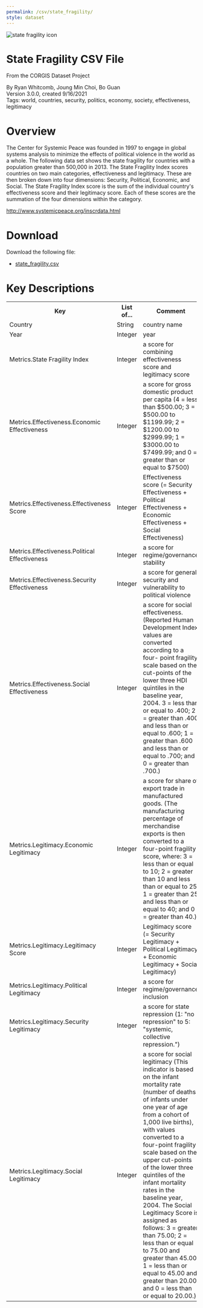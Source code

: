 ```yaml
---
permalink: /csv/state_fragility/
style: dataset
---
```


<img class="img-thumbnail float-right"
     src="/images/datasets/state-fragility-icon.png"
     alt="state fragility icon"
     role="presentation">

# State Fragility CSV File

<p class='lead'>From the CORGIS Dataset Project</p>

<span class='text-muted'>By Ryan Whitcomb, Joung Min Choi, Bo Guan</span><br>
<span class='text-muted'>Version 3.0.0, created 9/16/2021</span><br>
<span class='text-muted'>Tags: world, countries, security, politics, economy, society, effectiveness, legitimacy</span>

# Overview

The Center for Systemic Peace was founded in 1997 to engage in global systems analysis to minimize the effects of political violence in the world as a whole.  The following data set shows the state fragility for countries with a population greater than 500,000 in 2013.  The State Fragility Index scores countries on two main categories, effectiveness and legitimacy.  These are then broken down into four dimensions: Security, Political, Economic, and Social.  The State Fragility Index score is the sum of the individual country's effectiveness score and their legitimacy score.  Each of these scores are the summation of the four dimensions within the category.


<http://www.systemicpeace.org/inscrdata.html>




# Download

Download the following file:

* <a href='../../datasets/csv/state_fragility/state_fragility.csv' download>state_fragility.csv <span class="fas fa-download"></span></a>

# Key Descriptions
    
<table class='table table-condensed table-striped table-bordered table-hover'>
<tr>
    <th class=''>Key</th>
    <th class=''>List of...</th>
    <th class=''>Comment</th>
    <th class=''>Example Value</th>
</tr>

<tr>
    <td>Country</td>
    <td>String</td> 
    <td>country name</td>
    <td><code>"Afghanistan"</code></td>
</tr>

<tr>
    <td>Year</td>
    <td>Integer</td> 
    <td>year</td>
    <td><code>1995</code></td>
</tr>

<tr>
    <td>Metrics.State Fragility Index</td>
    <td>Integer</td> 
    <td>a score for combining effectiveness score and legitimacy score</td>
    <td><code>25</code></td>
</tr>

<tr>
    <td>Metrics.Effectiveness.Economic Effectiveness</td>
    <td>Integer</td> 
    <td>a score for gross domestic product per capita (4 = less than $500.00; 3 = $500.00 to $1199.99; 2 = $1200.00 to $2999.99; 1 = $3000.00 to $7499.99; and 0 = greater than or equal to $7500)</td>
    <td><code>4</code></td>
</tr>

<tr>
    <td>Metrics.Effectiveness.Effectiveness Score</td>
    <td>Integer</td> 
    <td>Effectiveness score (= Security Effectiveness + Political Effectiveness + Economic Effectiveness + Social Effectiveness)</td>
    <td><code>13</code></td>
</tr>

<tr>
    <td>Metrics.Effectiveness.Political Effectiveness</td>
    <td>Integer</td> 
    <td>a score for regime/governance stability</td>
    <td><code>3</code></td>
</tr>

<tr>
    <td>Metrics.Effectiveness.Security Effectiveness</td>
    <td>Integer</td> 
    <td>a score for general security and vulnerability to political
violence</td>
    <td><code>3</code></td>
</tr>

<tr>
    <td>Metrics.Effectiveness.Social Effectiveness</td>
    <td>Integer</td> 
    <td>a score for social effectiveness. (Reported Human Development Index values are converted according to a four- point fragility scale based on the cut-points of the lower three HDI quintiles in the baseline year, 2004. 3 = less than or equal to .400; 2 = greater than .400 and less than or equal to .600; 1 = greater than .600 and less than or equal to .700; and 0 = greater than .700.)</td>
    <td><code>3</code></td>
</tr>

<tr>
    <td>Metrics.Legitimacy.Economic Legitimacy</td>
    <td>Integer</td> 
    <td>a score for share of export trade in manufactured goods. (The manufacturing percentage of merchandise exports is then converted to a four-point fragility score, where: 3 = less than or equal to 10; 2 = greater than 10 and less than or equal to 25; 1 = greater than 25 and less than or equal to 40; and 0 = greater than 40.)</td>
    <td><code>3</code></td>
</tr>

<tr>
    <td>Metrics.Legitimacy.Legitimacy Score</td>
    <td>Integer</td> 
    <td>Legitimacy score (= Security Legitimacy + Political Legitimacy + Economic Legitimacy + Social Legitimacy)</td>
    <td><code>12</code></td>
</tr>

<tr>
    <td>Metrics.Legitimacy.Political Legitimacy</td>
    <td>Integer</td> 
    <td>a score for regime/governance inclusion</td>
    <td><code>3</code></td>
</tr>

<tr>
    <td>Metrics.Legitimacy.Security Legitimacy</td>
    <td>Integer</td> 
    <td>a score for state repression (1: "no repression" to 5: "systemic, collective repression.")</td>
    <td><code>3</code></td>
</tr>

<tr>
    <td>Metrics.Legitimacy.Social Legitimacy</td>
    <td>Integer</td> 
    <td>a score for social legitimacy (This indicator is based on the infant mortality rate (number of deaths of infants under one year of age from a cohort of 1,000 live births), with values converted to a four-point fragility scale based on the upper cut-points of the lower three quintiles of the infant mortality rates in the baseline year, 2004. The Social Legitimacy Score is assigned as follows: 3 = greater than 75.00; 2 = less than or equal to 75.00 and greater than 45.00; 1 = less than or equal to 45.00 and greater than 20.00; and 0 = less than or equal to 20.00.)</td>
    <td><code>3</code></td>
</tr>

</table>